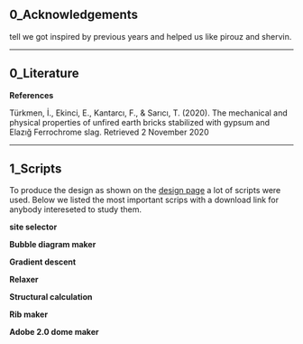 ## 0_Acknowledgements  
tell we got inspired by previous years and helped us like pirouz and shervin.

---
## 0_Literature

**References**

Türkmen, İ., Ekinci, E., Kantarcı, F., & Sarıcı, T. (2020). The mechanical and physical properties of unfired earth bricks stabilized with gypsum and Elazığ Ferrochrome slag. Retrieved 2 November 2020


---

## 1_Scripts

To produce the design as shown on the [design page](https://design.nl) a lot of scripts were used.
Below we listed the most important scrips with a download link for anybody intereseted to study them.

**site selector**

**Bubble diagram maker**

**Gradient descent**

**Relaxer**

**Structural calculation**

**Rib maker**

**Adobe 2.0 dome maker**
